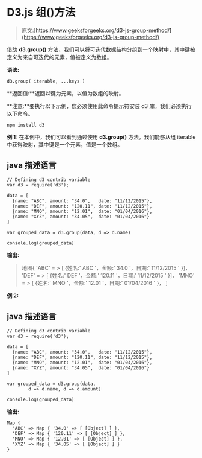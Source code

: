 # D3.js 组()方法

> 原文:[https://www.geeksforgeeks.org/d3-js-group-method/](https://www.geeksforgeeks.org/d3-js-group-method/)

借助 **d3.group()** 方法，我们可以将可迭代数据结构分组到一个映射中，其中键被定义为来自可迭代的元素，值被定义为数组。

**语法:**

```
d3.group( iterable, ...keys )
```

**返回值:**返回以键为元素，以值为数组的映射。

**注意:**要执行以下示例，您必须使用此命令提示符安装 d3 库，我们必须执行以下命令。

```
npm install d3
```

**例 1:** 在本例中，我们可以看到通过使用 **d3.group()** 方法。我们能够从组 iterable 中获得映射，其中键是一个元素，值是一个数组。

## java 描述语言

```
// Defining d3 contrib variable  
var d3 = require('d3');

data = [
  {name: "ABC", amount: "34.0",   date: "11/12/2015"},
  {name: "DEF", amount: "120.11", date: "11/12/2015"},
  {name: "MNO", amount: "12.01",  date: "01/04/2016"},
  {name: "XYZ", amount: "34.05",  date: "01/04/2016"}
]

var grouped_data = d3.group(data, d => d.name)

console.log(grouped_data)
```

**输出:**

> 地图{
> 'ABC' = > [ {姓名:' ABC '，金额:' 34.0 '，日期:' 11/12/2015 ' }]，
> 'DEF' = > [ {姓名:' DEF '，金额:' 120.11 '，日期:' 11/12/2015 ' }]，
> 'MNO' = > [ {姓名:' MNO '，金额:' 12.01 '，日期:' 01/04/2016 ' }，
> ]

**例 2:**

## java 描述语言

```
// Defining d3 contrib variable  
var d3 = require('d3');

data = [
  {name: "ABC", amount: "34.0",   date: "11/12/2015"},
  {name: "DEF", amount: "120.11", date: "11/12/2015"},
  {name: "MNO", amount: "12.01",  date: "01/04/2016"},
  {name: "XYZ", amount: "34.05",  date: "01/04/2016"}
]

var grouped_data = d3.group(data, 
        d => d.name, d => d.amount)

console.log(grouped_data)
```

**输出:**

```
Map {
  'ABC' => Map { '34.0' => [ [Object] ] },
  'DEF' => Map { '120.11' => [ [Object] ] },
  'MNO' => Map { '12.01' => [ [Object] ] },
  'XYZ' => Map { '34.05' => [ [Object] ] } 
}

```